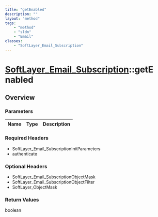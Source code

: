 ```yaml
---
title: "getEnabled"
description: ""
layout: "method"
tags:
    - "method"
    - "sldn"
    - "Email"
classes:
    - "SoftLayer_Email_Subscription"
---
```

# [SoftLayer_Email_Subscription](/reference/services/SoftLayer_Email_Subscription)::getEnabled




## Overview 


### Parameters 
|Name | Type | Description |
| --- | --- | --- |


### Required Headers
* SoftLayer_Email_SubscriptionInitParameters
* authenticate

### Optional Headers
* SoftLayer_Email_SubscriptionObjectMask
* SoftLayer_Email_SubscriptionObjectFilter
* SoftLayer_ObjectMask

### Return Values
boolean

